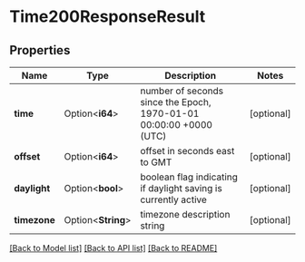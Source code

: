 # Time200ResponseResult

## Properties

Name | Type | Description | Notes
------------ | ------------- | ------------- | -------------
**time** | Option<**i64**> | number of seconds since the Epoch, 1970-01-01 00:00:00 +0000 (UTC) | [optional]
**offset** | Option<**i64**> | offset in seconds east to GMT | [optional]
**daylight** | Option<**bool**> | boolean flag indicating if daylight saving is currently active | [optional]
**timezone** | Option<**String**> | timezone description string | [optional]

[[Back to Model list]](../README.md#documentation-for-models) [[Back to API list]](../README.md#documentation-for-api-endpoints) [[Back to README]](../README.md)


